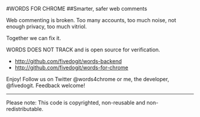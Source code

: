 #WORDS FOR CHROME
##Smarter, safer web comments

Web commenting is broken. Too many accounts, too much noise, not enough privacy, too much vitriol. 

Together we can fix it. 

WORDS DOES NOT TRACK and is open source for verification. 

- http://github.com/fivedogit/words-backend
- http://github.com/fivedogit/words-for-chrome

Enjoy! Follow us on Twitter @words4chrome or me, the developer, @fivedogit. Feedback welcome! 

---------------

Please note: This code is copyrighted, non-reusable and non-redistributable.